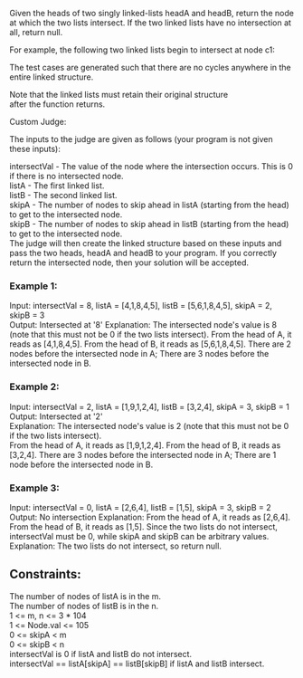 Given the heads of two singly linked-lists headA and headB, return the node at which the two lists intersect. If the two linked lists have no intersection at all, return null.

For example, the following two linked lists begin to intersect at node c1:  


The test cases are generated such that there are no cycles anywhere in the entire linked structure.   

Note that the linked lists must retain their original structure  
 after the function returns.  

Custom Judge:  

The inputs to the judge are given as follows (your program is not given these inputs):  

intersectVal - The value of the node where the intersection occurs. This is 0 if there is no intersected node.  
listA - The first linked list.  
listB - The second linked list.  
skipA - The number of nodes to skip ahead in listA (starting from the head) to get to the intersected node.  
skipB - The number of nodes to skip ahead in listB (starting from the head) to get to the intersected node.  
The judge will then create the linked structure based on these inputs and pass the two heads, headA and headB to your program. If you correctly return the intersected node, then your solution will be accepted.

   

### Example 1:  


Input: intersectVal = 8, listA = [4,1,8,4,5], listB = [5,6,1,8,4,5], skipA = 2, skipB = 3  
Output: Intersected at '8'
Explanation: The intersected node's value is 8 (note that this must not be 0 if the two lists intersect).
From the head of A, it reads as [4,1,8,4,5]. From the head of B, it reads as [5,6,1,8,4,5]. There are 2 nodes before the intersected node in A; There are 3 nodes before the intersected node in B.
### Example 2:


Input: intersectVal = 2, listA = [1,9,1,2,4], listB = [3,2,4], skipA = 3, skipB = 1
Output: Intersected at '2'  
Explanation: The intersected node's value is 2 (note that this must not be 0 if the two lists intersect).  
From the head of A, it reads as [1,9,1,2,4]. From the head of B, it reads as [3,2,4]. There are 3 nodes before the intersected node in A; There are 1 node before the intersected node in B.
### Example 3:  


Input: intersectVal = 0, listA = [2,6,4], listB = [1,5], skipA = 3, skipB = 2
Output: No intersection
Explanation: From the head of A, it reads as [2,6,4]. From the head of B, it reads as [1,5]. Since the two lists do not intersect, intersectVal must be 0, while skipA and skipB can be arbitrary values.
Explanation: The two lists do not intersect, so return null.
 

## Constraints:  

The number of nodes of listA is in the m.  
The number of nodes of listB is in the n.  
1 <= m, n <= 3 * 104  
1 <= Node.val <= 105  
0 <= skipA < m  
0 <= skipB < n  
intersectVal is 0 if listA and listB do not intersect.  
intersectVal == listA[skipA] == listB[skipB] if listA and listB intersect.  
